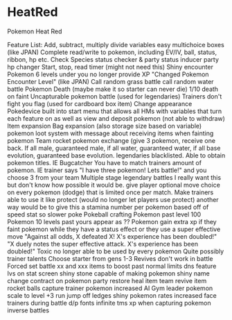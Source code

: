 # HeatRed
Pokemon Heat Red

Feature List:
Add, subtract, multiply divide variables
easy multichoice boxes (like JPAN)
Complete read/write to pokemon, including EV/IV, ball, status, ribbon, hp etc.
Check Species
status checker & party status inducer
party hp changer
Start, stop, read timer (might not need this)
Shiny encounter
Pokemon 6 levels under you no longer provide XP
"Changed Pokemon Encounter Level" (like JPAN)
Call random grass battle
call random water battle
Pokemon Death (maybe make it so starter can never die) 1/10 death on faint
Uncapturable pokemon battle (used for legendaries)
Trainers don't fight you flag (used for cardboard box item)
Change appearance
Pokedevice built into start menu that allows all HMs with variables that turn each feature on as well as view and deposit pokemon (not able to withdraw)
Item expansion
Bag expansion (also storage size based on variable)
pokemon loot system with message about receiving items when fainting pokemon
Team rocket pokemon exchange
(give 3 pokemon, receive one back. If all male, guaranteed male, if all water, guaranteed water, if all base evolution, guaranteed base evolution. legendaries blacklisted.
Able to obtain pokemon titles. IE Bugcatcher
You have to match trainers amount of pokemon. IE trainer says "I have three pokemon! Lets battle!" and you choose 3 from your team
Multiple stage legendary battles
I really want this but don't know how possible it would be. give player optional move choice on every pokemon (dodge) that is limited once per match. Make trainers able to use it like protect (would no longer let players use protect) another way would be to give this a stamina number per pokemon based off of speed stat so slower poke
Pokeball crafting
Pokemon past level 100
Pokemon 10 levels past yours appear as ??
Pokemon gain extra xp if they faint pokemon while they have a status effect or they use a super effective move
"Against all odds, X defeated X! X's experience has been doubled!"
"X duely notes the super effective attack. X's experience has been doubled!"
Toxic no longer able to be used by every pokemon
Quite possibly trainer talents
Choose starter from gens 1-3
Revives don't work in battle
Forced set battle
xx and xxx items to boost past normal limits
dns feature 
Ivs on stat screen
shiny stone capable of making pokemon shiny
name change contract on pokemon
party restore heal item
team revive item
rocket balls capture trainer pokemon
increased AI
Gym leader pokemon scale to level +3
run jump off ledges
shiny pokemon rates increased
face trainers during battle
d/p fonts
infinite tms
xp when capturing pokemon
inverse battles

